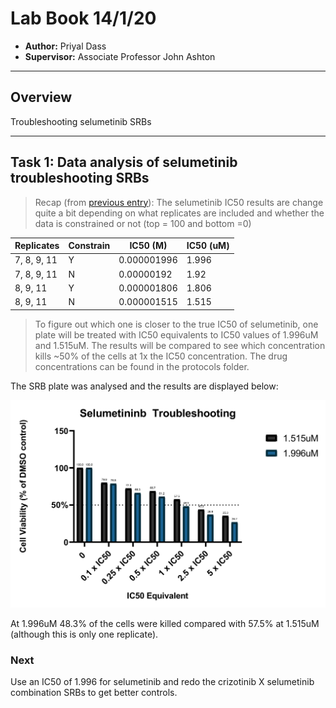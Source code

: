 # Lab Book 14/1/20
- **Author:** Priyal Dass
- **Supervisor:** Associate Professor John Ashton
------------------------------------------------------------------
## Overview

Troubleshooting selumetinib SRBs

------------------------------------------------------------------
## Task 1: Data analysis of selumetinib troubleshooting SRBs

>Recap (from [previous entry](../Daily_lab_book/LB_19-12-16.md)):
The selumetinib IC50 results are change quite a bit depending on what replicates are included and whether the data is constrained or not (top = 100 and bottom =0)

| Replicates  | Constrain | IC50 (M)    | IC50 (uM) |
|-------------|-----------|-------------|-----------|
| 7, 8, 9, 11 | Y         | 0.000001996 | 1.996     |
| 7, 8, 9, 11 | N         | 0.00000192  | 1.92      |
| 8, 9, 11    | Y         | 0.000001806 | 1.806     |
| 8, 9, 11    | N         | 0.000001515 | 1.515     |

>To figure out which one is closer to the true IC50 of selumetinib, one plate will be treated with IC50 equivalents to IC50 values of 1.996uM and 1.515uM. The results will be compared to see which concentration kills ~50% of the cells at 1x the IC50 concentration. The drug concentrations can be found in the protocols folder.

The SRB plate was analysed and the results are displayed below:

![](../Daily_lab_book/Figure_cache/Selumetinib_troubleshooting_graph.JPG)

At 1.996uM 48.3% of the cells were killed compared with 57.5% at 1.515uM (although this is only one replicate).

### Next
Use an IC50 of 1.996 for selumetinib and redo the crizotinib X selumetinib combination SRBs to get better controls.
